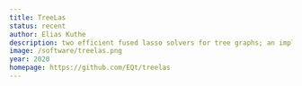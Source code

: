 ```yaml
---
title: TreeLas
status: recent
author: Elias Kuthe
description: two efficient fused lasso solvers for tree graphs; an implementation of the SEA 2020 paper by Elias Kuthe and Sven Rahmann
image: /software/treelas.png
year: 2020
homepage: https://github.com/EQt/treelas
---
```

